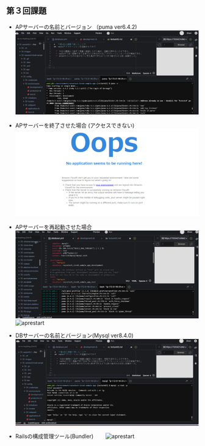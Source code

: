 ## 第３回課題

* APサーバーの名前とバージョン （puma ver6.4.2) 　    　
![apname](images/apname.png)　　

* APサーバーを終了させた場合  (アクセスできない)  
![apstop](images/apstopnoacces.png)  

* APサーバーを再起動させた場合   
![aprestart](images/aprestartgithub.png)  
![aprestart](images/aprestartsolt.png)  

* DBサーバーの名前とバージョン(Mysql ver8.4.0)    
![dbname](images/dbname.png) 

* Railsの構成管理ツール(Bundler)　　
![aprestart](images/aprestartsolt.png) 

